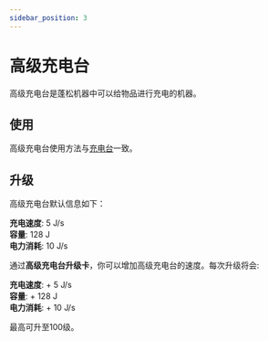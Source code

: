 ```yaml
---
sidebar_position: 3
---
```


# 高级充电台

高级充电台是蓬松机器中可以给物品进行充电的机器。

## 使用

高级充电台使用方法与[充电台](https://slimefun-wiki.guizhanss.cn/Charging-Bench)一致。

## 升级

高级充电台默认信息如下：

**充电速度**: 5 J/s  
**容量**: 128 J  
**电力消耗**: 10 J/s

通过**高级充电台升级卡**，你可以增加高级充电台的速度。每次升级将会:

**充电速度**: + 5 J/s  
**容量**: + 128 J  
**电力消耗**: + 10 J/s

最高可升至100级。
